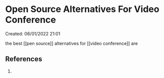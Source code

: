 # Open Source Alternatives For Video Conference 
Created: 06/01/2022 21:01 

the best [[pen source]] alternatives for [[video conference]] are



## References 
1. 